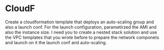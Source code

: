 # CloudF
Create a cloudformation template that deploys an auto-scaling group and also a launch conf. For the launch configuration, parametirzed the AMI and also the instance size. I need you to create a nested stack solution and use the VPC templates that you wrote before to prepare the network componets and launch on it the launch conf and auto-scaling.
